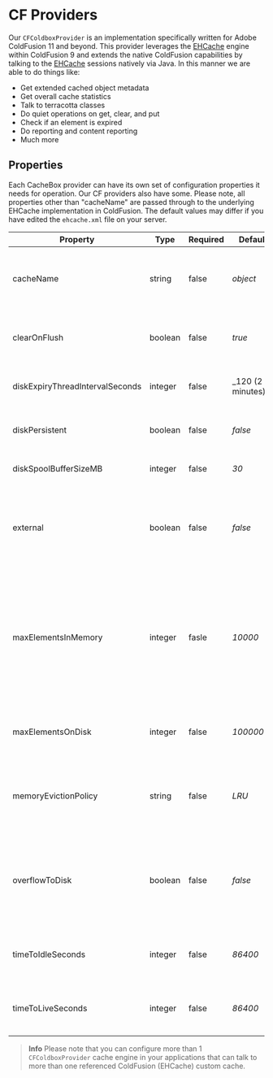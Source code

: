 # CF Providers

Our `CFColdboxProvider` is an implementation specifically written for Adobe ColdFusion 11 and beyond. This provider leverages the [EHCache](http://ehcache.org/) engine within ColdFusion 9 and extends the native ColdFusion capabilities by talking to the [EHCache](http://ehcache.org/) sessions natively via Java. In this manner we are able to do things like:

* Get extended cached object metadata
* Get overall cache statistics
* Talk to terracotta classes
* Do quiet operations on get, clear, and put
* Check if an element is expired
* Do reporting and content reporting
* Much more

## Properties

Each CacheBox provider can have its own set of configuration properties it needs for operation. Our CF providers also have some. Please note, all properties other than "cacheName" are passed through to the underlying EHCache implementation in ColdFusion. The default values may differ if you have edited the `ehcache.xml` file on your server.

| Property | Type | Required | Default | Description |
| --- | --- | --- | --- | --- |
| cacheName | string | false | _object_ | The named cache to talk to via ColdFusion cache operations. By default we talk to the default ColdFusion object cache. |
| clearOnFlush | boolean | false | _true_ | Sets whether the MemoryStore should be cleared when flush\(\) is called on the cache |
| diskExpiryThreadIntervalSeconds | integer | false | _120 \(2 minutes\) _ | The interval in seconds between runs of the disk expiry thread. |
| diskPersistent | boolean | false | _false_ | Specifies whether to persist caches stored on disk through JVM restarts. |
| diskSpoolBufferSizeMB | integer | false | _30_ | The size of the disk spool used to buffer writes |
| external | boolean | false | _false_ | Specifies whether no timeout or idletime applies. A true value indicates that the object or page is cached without any timespan being specified. |
| maxElementsInMemory | integer | fasle | _10000_ | The maximum number of objects that can be cached in memory. If the number is exceeded and overflowtodisk is false, the new objects entered replace old elements using algorithm specified in the memoryevictionpolicy entry. |
| maxElementsOnDisk | integer | false | _10000000_ | The maximum number of objects that can be stored on disk if overfllowtodisk is true. |
| memoryEvictionPolicy | string | false | _LRU_ | The algorithm to used to evict old entries when maximum limit is reached, such as LRU \(least recently used\) or LFU \(least frequently used\). |
| overflowToDisk | boolean | false | _false_ | Specifies whether when the maximum number of elements allowed in memory is reached, objects can be moved to disk, as determined by the memoryevictionpolicy value. |
| timeToIdleSeconds | integer | false | _86400_ | The idle time in seconds. Used if a cfcache tag does not specify an idleTime attribute. |
| timeToLiveSeconds | integer | false | _86400_ | The timeout time in seconds. Used if a cfcache tag does not specify a timespan attribute. |

> **Info** Please note that you can configure more than 1 `CFColdboxProvider` cache engine in your applications that can talk to more than one referenced ColdFusion \(EHCache\) custom cache.

